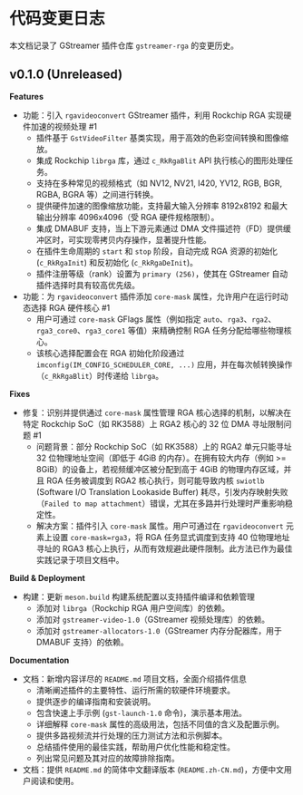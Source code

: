 # 代码变更日志

本文档记录了 GStreamer 插件仓库 `gstreamer-rga` 的变更历史。

## v0.1.0 (Unreleased)

**Features**

- 功能：引入 `rgavideoconvert` GStreamer 插件，利用 Rockchip RGA 实现硬件加速的视频处理 #1
  - 插件基于 `GstVideoFilter` 基类实现，用于高效的色彩空间转换和图像缩放。
  - 集成 Rockchip `librga` 库，通过 `c_RkRgaBlit` API 执行核心的图形处理任务。
  - 支持在多种常见的视频格式（如 NV12, NV21, I420, YV12, RGB, BGR, RGBA, BGRA 等）之间进行转换。
  - 提供硬件加速的图像缩放功能，支持最大输入分辨率 8192x8192 和最大输出分辨率 4096x4096（受 RGA 硬件规格限制）。
  - 集成 DMABUF 支持，当上下游元素通过 DMA 文件描述符（FD）提供缓冲区时，可实现零拷贝内存操作，显著提升性能。
  - 在插件生命周期的 `start` 和 `stop` 阶段，自动完成 RGA 资源的初始化 (`c_RkRgaInit`) 和反初始化 (`c_RkRgaDeInit`)。
  - 插件注册等级（rank）设置为 `primary (256)`，使其在 GStreamer 自动插件选择时具有较高优先级。
- 功能：为 `rgavideoconvert` 插件添加 `core-mask` 属性，允许用户在运行时动态选择 RGA 硬件核心 #1
  - 用户可通过 `core-mask` GFlags 属性（例如指定 `auto`、`rga3`、`rga2`、`rga3_core0`、`rga3_core1` 等值）来精确控制 RGA 任务分配给哪些物理核心。
  - 该核心选择配置会在 RGA 初始化阶段通过 `imconfig(IM_CONFIG_SCHEDULER_CORE, ...)` 应用，并在每次帧转换操作（`c_RkRgaBlit`）时传递给 `librga`。

**Fixes**

- 修复：识别并提供通过 `core-mask` 属性管理 RGA 核心选择的机制，以解决在特定 Rockchip SoC（如 RK3588）上 RGA2 核心的 32 位 DMA 寻址限制问题 #1
  - 问题背景：部分 Rockchip SoC（如 RK3588）上的 RGA2 单元只能寻址 32 位物理地址空间（即低于 4GiB 的内存）。在拥有较大内存（例如 >= 8GiB）的设备上，若视频缓冲区被分配到高于 4GiB 的物理内存区域，并且 RGA 任务被调度到 RGA2 核心执行，则可能导致内核 `swiotlb` (Software I/O Translation Lookaside Buffer) 耗尽，引发内存映射失败（`Failed to map attachment`）错误，尤其在多路并行处理时严重影响稳定性。
  - 解决方案：插件引入 `core-mask` 属性。用户可通过在 `rgavideoconvert` 元素上设置 `core-mask=rga3`，将 RGA 任务显式调度到支持 40 位物理地址寻址的 RGA3 核心上执行，从而有效规避此硬件限制。此方法已作为最佳实践记录于项目文档中。

**Build & Deployment**

- 构建：更新 `meson.build` 构建系统配置以支持插件编译和依赖管理
  - 添加对 `librga`（Rockchip RGA 用户空间库）的依赖。
  - 添加对 `gstreamer-video-1.0`（GStreamer 视频处理库）的依赖。
  - 添加对 `gstreamer-allocators-1.0`（GStreamer 内存分配器库，用于 DMABUF 支持）的依赖。

**Documentation**

- 文档：新增内容详尽的 `README.md` 项目文档，全面介绍插件信息
  - 清晰阐述插件的主要特性、运行所需的软硬件环境要求。
  - 提供逐步的编译指南和安装说明。
  - 包含快速上手示例 (`gst-launch-1.0` 命令)，演示基本用法。
  - 详细解释 `core-mask` 属性的高级用法，包括不同值的含义及配置示例。
  - 提供多路视频流并行处理的压力测试方法和示例脚本。
  - 总结插件使用的最佳实践，帮助用户优化性能和稳定性。
  - 列出常见问题及其对应的故障排除指南。
- 文档：提供 `README.md` 的简体中文翻译版本 (`README.zh-CN.md`)，方便中文用户阅读和使用。
